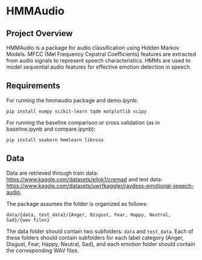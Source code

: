 # HMMAudio

## Project Overview
HMMAudio is a package for audio classification using Hidden Markov Models. 
MFCC (Mel Frequency Cepstral Coefficients) features are extracted from audio signals to represent speech characteristics.
HMMs are used to model sequential audio features for effective emotion detection in speech.

## Requirements
For running the hmmaudio package and demo.ipynb:
```
pip install numpy scikit-learn tqdm matplotlib scipy
```

For running the baseline comparison or cross validation (as in baseline.ipynb and compare.ipynb):
```
pip install seaborn hmmlearn librosa
```

## Data
Data are retrieved through train data: https://www.kaggle.com/datasets/ejlok1/cremad and test data: https://www.kaggle.com/datasets/uwrfkaggler/ravdess-emotional-speech-audio. 

The package assumes the folder is organized as follows:

```
data/{data, test_data}/{Anger, Disgust, Fear, Happy, Neutral, Sad}/{wav files}
```

The data folder should contain two subfolders: `data` and `test_data`. Each of these folders should contain subfolders for each label category (Anger, Disgust, Fear, Happy, Neutral, Sad), and each emotion folder should contain the corresponding WAV files.


